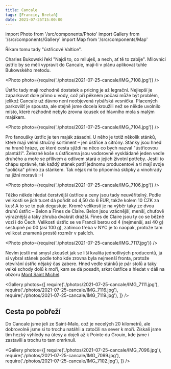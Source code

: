 ```yaml
---
title: Cancale
tags: [Francie, Bretaň]
date: 2021-07-25T15:00:00
---
```


import Photo from '/src/components/Photo'
import Gallery from '/src/components/Gallery'
import Map from '/src/components/Map'

Říkam tomu tady "ústřicové Valtice".

<!-- truncate -->

Charles Bukowski řekl "Najdi to, co miluješ, a nech, ať tě to zabije". Milovníci ústřic by se měli vypravit do Cancale, mají-li v plánu aplikovat tuhle Bukowského metodu.

<Photo photo={require('./photos/2021-07-25-cancale/IMG_7108.jpg')} />

Ústřic tady mají rozhodně dostatek a pricing je až legrační. Nejlepší je zaparkovat dole přímo u vody, což při pěkném počasí může být problém, jelikož Cancale už dávno není neobjevená rybářská vesnička. Placených parkovišť je spousta, ale stejně jsme docela kroužili než se někde uvolnilo místo, které rozhodně nebylo zrovna kousek od hlavního mola s malým majákem.

<Photo photo={require('./photos/2021-07-25-cancale/IMG_7104.jpg')} />

Pro fanoušky ústřic je ten maják zásadní. U něho je totiž několik stánků, které mají velmi stručný sortiment &ndash;&nbsp;jen ústřice a citróny. Stánky jsou hned na hraně hráze, ze které cesta sjíždí na něco co bych nazval "ústřicovou plantáží". Železné koše s ústřicema jsou vodorovně vyskládané jeden vedle druhého a moře se přílivem a odlivem stará o jejich životní potřeby. Jestli to chápu správně, tak každý stánek patří jednomu producentovi a ti mají svoje "políčka" přímo za stánkem. Tak nějak mi to připomíná sklípky a vinohrady na jižní moravě :-)

<Photo photo={require('./photos/2021-07-25-cancale/IMG_7106.jpg')} />

Těžko někde hledat čerstvější ústřice a ceny jsou tady neuvěřitelný. Podle velikosti se jich tucet dá pořídit od 4,50 do 6 EUR, takže kolem 10 CZK za kus! A to se to pak degustuje. Kromě velikostí je na výběr taky ze dvou druhů ústřic &ndash;&nbsp;Belon a Fines de Claire. Belon jsou vzácnější, menší, chuťově výraznější a taky zhruba dvakrát dražší. Fines de Claire jsou ty co se běžně vozí i do Čech. Velikosti ústřic se ve Francii berou od 4 (nejmenší, asi 40&nbsp;g) sestupně po 00 (asi 100&nbsp;g), zatímco třeba v NYC je to naopak, protože tam velikost znamená prostě rozměr v palcích.

<Photo photo={require('./photos/2021-07-25-cancale/IMG_7117.jpg')} />

Nevím jestli má smysl zkoušet jak se liší kvalita jednotlivých producentů, já si vybral stánek podle toho kde zrovna byla nejmenší fronta, protože otevírání ústřic nějaký čas zabere. Hned vedle stánků je pár stolů a taky velké schody dolů k moři, kam se dá posadit, srkat ústřice a hledat v dáli na obzoru [Mont Saint Michel](/2021/07/23/mont-saint-michel).

<Gallery photos={[
require('./photos/2021-07-25-cancale/IMG_7111.jpg'),
require('./photos/2021-07-25-cancale/IMG_7116.jpg'),
require('./photos/2021-07-25-cancale/IMG_7119.jpg'),
]} />

<Map src="https://www.google.com/maps/embed?pb=!1m18!1m12!1m3!1d41188.96784725692!2d-1.8929857741191802!3d48.67715315236092!2m3!1f0!2f0!3f0!3m2!1i1024!2i768!4f13.1!3m3!1m2!1s0x480e9d7546e61dbd%3A0x40ca5cd36e4b6c0!2sCancale%2C%20France!5e0!3m2!1sen!2scz!4v1629733779241!5m2!1sen!2scz" />

## Cesta po pobřeží

Do Cancale jsme jeli ze Saint-Malo, což je necelých 20 kilometrů, ale dobrovolně jsme si to trochu natáhli a zatočili na sever k moři. Získali jsme tím hezký výhledy na útesy a dojeli až k Pointe du Grouin, kde jsme i zastavili a trochu to tam omrknuli.

<Gallery photos={[
require('./photos/2021-07-25-cancale/IMG_7096.jpg'),
require('./photos/2021-07-25-cancale/IMG_7099.jpg'),
require('./photos/2021-07-25-cancale/IMG_7102.jpg'),
]} />

<Map src="https://www.google.com/maps/embed?pb=!1m14!1m8!1m3!1d10530.714362166615!2d-1.8445846309054736!3d48.711623929667276!3m2!1i1024!2i768!4f13.1!3m3!1m2!1s0x0%3A0xf38b37ea0f3051fc!2sPointe%20du%20Grouin!5e0!3m2!1sen!2scz!4v1629752512843!5m2!1sen!2scz" />
